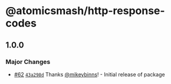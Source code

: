 # @atomicsmash/http-response-codes

## 1.0.0

### Major Changes

- [#62](https://github.com/AtomicSmash/packages/pull/62) [`43a298d`](https://github.com/AtomicSmash/packages/commit/43a298dc4e2a8808e99950e4ca2e6d650e15bbd2) Thanks [@mikeybinns](https://github.com/mikeybinns)! - Initial release of package

